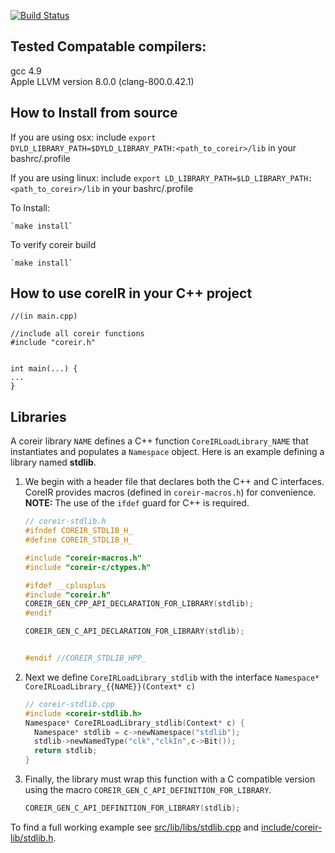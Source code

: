 [![Build Status](https://travis-ci.org/rdaly525/coreir.svg?branch=master)](https://travis-ci.org/rdaly525/coreir)

## Tested Compatable compilers:  
  gcc 4.9  
  Apple LLVM version 8.0.0 (clang-800.0.42.1)  

## How to Install from source
If you are using osx:
include `export DYLD_LIBRARY_PATH=$DYLD_LIBRARY_PATH:<path_to_coreir>/lib` in your bashrc/.profile 

If you are using linux:
include `export LD_LIBRARY_PATH=$LD_LIBRARY_PATH:<path_to_coreir>/lib` in your bashrc/.profile 

 To Install:
    
    `make install`

  To verify coreir build
    
    `make install`

## How to use coreIR in your C++ project
```
//(in main.cpp)

//include all coreir functions
#include "coreir.h"


int main(...) {
...
}

```

## Libraries
A coreir library `NAME` defines a C++ function `CoreIRLoadLibrary_NAME` that
instantiates and populates a `Namespace` object.  Here is an example defining a
library named **stdlib**.

1) We begin with a header file that declares both the C++ and C interfaces.
   CoreIR provides macros (defined in `coreir-macros.h`) for convenience.
   **NOTE:** The use of the `ifdef` guard for C++ is required.
   ```cpp
   // coreir-stdlib.h
   #ifndef COREIR_STDLIB_H_
   #define COREIR_STDLIB_H_
   
   #include "coreir-macros.h"
   #include "coreir-c/ctypes.h"
   
   #ifdef __cplusplus
   #include "coreir.h"
   COREIR_GEN_CPP_API_DECLARATION_FOR_LIBRARY(stdlib);
   #endif
   
   COREIR_GEN_C_API_DECLARATION_FOR_LIBRARY(stdlib);
   
   
   #endif //COREIR_STDLIB_HPP_
   ```

2) Next we define `CoreIRLoadLibrary_stdlib` with the interface `Namespace* CoreIRLoadLibrary_{{NAME}}(Context* c)`
   ```cpp
   // coreir-stdlib.cpp
   #include <coreir-stdlib.h>
   Namespace* CoreIRLoadLibrary_stdlib(Context* c) {
     Namespace* stdlib = c->newNamespace("stdlib");
     stdlib->newNamedType("clk","clkIn",c->Bit());
     return stdlib;
   }
   ```

3) Finally, the library must wrap this function with a C compatible version using
   the macro `COREIR_GEN_C_API_DEFINITION_FOR_LIBRARY`.
   ```cpp
   COREIR_GEN_C_API_DEFINITION_FOR_LIBRARY(stdlib);
   ```

To find a full working example see [src/lib/libs/stdlib.cpp](src/lib/libs/stdlib.cpp) and
[include/coreir-lib/stdlib.h](include/coreir-lib/stdlib.h).
